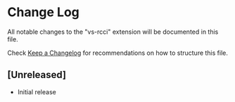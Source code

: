 # Change Log

All notable changes to the "vs-rcci" extension will be documented in this file.

Check [Keep a Changelog](http://keepachangelog.com/) for recommendations on how to structure this file.

## [Unreleased]

- Initial release